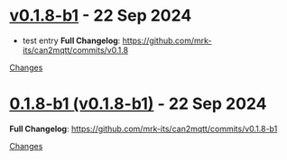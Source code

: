 <a name="v0.1.8-b1"></a>
# [v0.1.8-b1](https://github.com/mrk-its/can2mqtt/releases/tag/v0.1.8-b1) - 22 Sep 2024

* test entry
**Full Changelog**: https://github.com/mrk-its/can2mqtt/commits/v0.1.8

[Changes][v0.1.8-b1]


<a name="v0.1.8-b1"></a>
# [0.1.8-b1 (v0.1.8-b1)](https://github.com/mrk-its/can2mqtt/releases/tag/v0.1.8-b1) - 22 Sep 2024

**Full Changelog**: https://github.com/mrk-its/can2mqtt/commits/v0.1.8-b1

[Changes][v0.1.8-b1]


[v0.1.8-b1]: https://github.com/mrk-its/can2mqtt/compare/v0.1.8-b1...v0.1.8-b1
[v0.1.8-b1]: https://github.com/mrk-its/can2mqtt/tree/v0.1.8-b1

<!-- Generated by https://github.com/rhysd/changelog-from-release v3.7.2 -->
